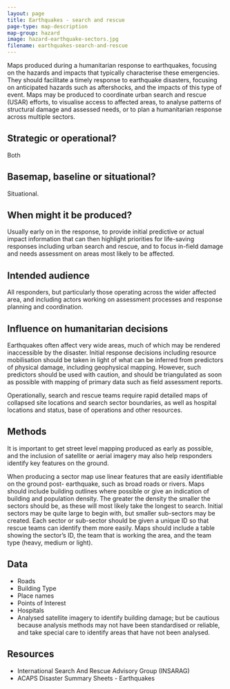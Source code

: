 ```yaml
---
layout: page
title: Earthquakes - search and rescue
page-type: map-description
map-group: hazard
image: hazard-earthquake-sectors.jpg
filename: earthquakes-search-and-rescue
---
```


Maps produced during a humanitarian response to earthquakes, focusing on the hazards and impacts that typically characterise these emergencies. They should facilitate a timely response to earthquake disasters, focusing on anticipated hazards such as aftershocks, and the impacts of this type of event. Maps may be produced to coordinate urban search and rescue \(USAR\) efforts, to visualise access to affected areas, to analyse patterns of structural damage and assessed needs, or to plan a humanitarian response across multiple sectors.

## Strategic or operational?

Both

## Basemap, baseline or situational?

Situational.

## When might it be produced?

Usually early on in the response, to provide initial predictive or actual impact information that can then highlight priorities for life-saving responses including urban search and rescue, and to focus in-field damage and needs assessment on areas most likely to be affected.

## Intended audience

All responders, but particularly those operating across the wider affected area, and including actors working on assessment processes and response planning and coordination.

## Influence on humanitarian decisions

Earthquakes often affect very wide areas, much of which may be rendered inaccessible by the disaster. Initial response decisions including resource mobilisation should be taken in light of what can be inferred from predictors of physical damage, including geophysical mapping. However, such predictors should be used with caution, and should be triangulated as soon as possible with mapping of primary data such as field assessment reports.

Operationally, search and rescue teams require rapid detailed maps of collapsed site locations and search sector boundaries, as well as hospital locations and status, base of operations and other resources.

## Methods

It is important to get street level mapping produced as early as possible, and the inclusion of satellite or aerial imagery may also help responders identify key features on the ground.

When producing a sector map use linear features that are easily identifiable on the ground post- earthquake, such as broad roads or rivers. Maps should include building outlines where possible or give an indication of building and population density. The greater the density the smaller the sectors should be, as these will most likely take the longest to search. Initial sectors may be quite large to begin with, but smaller sub-sectors may be created. Each sector or sub-sector should be given a unique ID so that rescue teams can identify them more easily. Maps should include a table showing the sector’s ID, the team that is working the area, and the team type \(heavy, medium or light\).

## Data

* Roads
* Building Type
* Place names
* Points of Interest
* Hospitals
* Analysed satellite imagery to identify building damage; but be cautious because analysis methods may not have been standardised or reliable, and take special care to identify areas that have not been analysed.

## Resources

* International Search And Rescue Advisory Group \(INSARAG\)
* ACAPS Disaster Summary Sheets - Earthquakes

